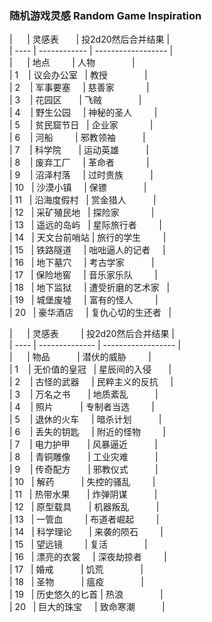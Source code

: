 ### 随机游戏灵感 Random Game Inspiration  
  
|      | 灵感表       | 投2d20然后合并结果 |  
| ---- | ------------ | ------------------ |  
|      | 地点         | 人物               |  
| 1    | 议会办公室   | 教授               |  
| 2    | 军事要塞     | 慈善家             |  
| 3    | 花园区       | 飞贼               |  
| 4    | 野生公园     | 神秘的圣人         |  
| 5    | 贫民窟节日   | 企业家             |  
| 6    | 河船         | 邪教领袖           |  
| 7    | 科学院       | 运动英雄           |  
| 8    | 废弃工厂     | 革命者             |  
| 9    | 沼泽村落     | 过时贵族           |  
| 10   | 沙漠小镇     | 保镖               |  
| 11   | 沿海度假村   | 赏金猎人           |  
| 12   | 采矿殖民地   | 探险家             |  
| 13   | 遥远的岛屿   | 星际旅行者         |  
| 14   | 天文台前哨站 | 旅行的学生         |  
| 15   | 铁路隧道     | 咄咄逼人的记者     |  
| 16   | 地下墓穴     | 考古学家           |  
| 17   | 保险地窖     | 音乐家乐队         |  
| 18   | 地下监狱     | 遭受折磨的艺术家   |  
| 19   | 城堡废墟     | 富有的怪人         |  
| 20   | 豪华酒店     | 复仇心切的生还者   |  
  
|      | 灵感表         | 投2d20然后合并结果 |  
| ---- | -------------- | ------------------ |  
|      | 物品           | 潜伏的威胁         |  
| 1    | 无价值的皇冠   | 星辰间的入侵       |  
| 2    | 古怪的武器     | 民粹主义的反抗     |  
| 3    | 万名之书       | 地质紊乱           |  
| 4    | 照片           | 专制者当选         |  
| 5    | 退休的火车     | 暗杀计划           |  
| 6    | 丢失的钥匙     | 附近的怪物         |  
| 7    | 电力护甲       | 风暴逼近           |  
| 8    | 青铜雕像       | 工业灾难           |  
| 9    | 传奇配方       | 邪教仪式           |  
| 10   | 解药           | 失控的骚乱         |  
| 11   | 热带水果       | 炸弹阴谋           |  
| 12   | 原型载具       | 机器叛乱           |  
| 13   | 一管血         | 布道者崛起         |  
| 14   | 科学理论       | 来袭的陨石         |  
| 15   | 望远镜         | 复活               |  
| 16   | 漂亮的衣裳     | 深夜劫掠者         |  
| 17   | 婚戒           | 饥荒               |  
| 18   | 圣物           | 瘟疫               |  
| 19   | 历史悠久的匕首 | 热浪               |  
| 20   | 巨大的珠宝     | 致命寒潮           |